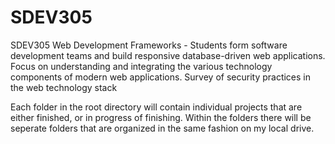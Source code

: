 # SDEV305
SDEV305 Web Development Frameworks - Students form software development teams and build responsive database-driven web applications. Focus on understanding and integrating the various technology components of modern web applications. Survey of security practices in the web technology stack


Each folder in the root directory will contain individual projects that are either finished, or in progress of finishing. Within the folders there will be seperate 
folders that are organized in the same fashion on my local drive.
